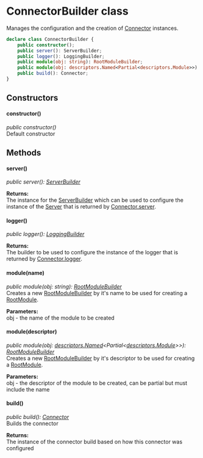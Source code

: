 # ConnectorBuilder class

Manages the configuration and the creation of [Connector](connector/Connector.api.md) instances.

```typescript
declare class ConnectorBuilder {
	public constructor();
	public server(): ServerBuilder;
	public logger(): LoggingBuilder;
	public module(obj: string): RootModuleBuilder;
	public module(obj: descriptors.Named<Partial<descriptors.Module>>): RootModuleBuilder;
	public build(): Connector;
}
```

## Constructors
#### constructor()
_public constructor()_  
Default constructor  

## Methods
#### server()
_public server(): [ServerBuilder](connector/ServerBuilder.api.md)_  

**Returns:**  
The instance for the [ServerBuilder](connector/ServerBuilder.api.md) which can be used to configure the 
instance of the [Server](connector/Server.api.md) that is returned by [Connector.server](connector/Connector.api?id=server-server).

#### logger()
_public logger(): [LoggingBuilder](connector/LoggingBuilder.api.md)_  

**Returns:**  
The builder to be used to configure the instance of the logger that is returned by [Connector.logger](connector/Connector.api?id=logger-winstonloggerinstance).

#### module(name)
_public module(obj: string): [RootModuleBuilder]()_  
Creates a new [RootModuleBuilder]() by it's name to be used for creating a [RootModule]().  

**Parameters:**  
obj - the name of the module to be created

#### module(descriptor)
_public module(obj: [descriptors.Named]()<Partial<[descriptors.Module]()>>): [RootModuleBuilder]()_  
Creates a new [RootModuleBuilder]() by it's descriptor to be used for creating a [RootModule]().  

**Parameters:**  
obj - the descriptor of the module to be created, can be partial but must include the name

#### build()
_public build(): [Connector](connector/Connector.api.md)_  
Builds the connector  

**Returns:**  
The instance of the connector build based on how this connector was configured